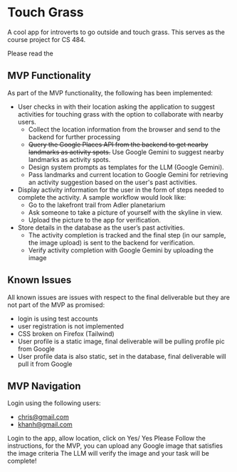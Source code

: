 # Touch Grass

A cool app for introverts to go outside and touch grass.
This serves as the course project for CS 484.

Please read the

## MVP Functionality

As part of the MVP functionality, the following has been implemented:

- User checks in with their location asking the application to suggest activities for touching grass with the option to collaborate with nearby users.
  - Collect the location information from the browser and send to the backend for further processing
  - ~~Query the Google Places API from the backend to get nearby landmarks as activity spots.~~ Use Google Gemini to suggest nearby landmarks as activity spots.
  - Design system prompts as templates for the LLM (Google Gemini).
  - Pass landmarks and current location to Google Gemini for retrieving an activity suggestion based on the user's past activities.
- Display activity information for the user in the form of steps needed to complete the activity. A sample workflow would look like:
  - Go to the lakefront trail from Adler planetarium
  - Ask someone to take a picture of yourself with the skyline in view.
  - Upload the picture to the app for verification.
- Store details in the database as the user’s past activities.
  - The activity completion is tracked and the final step (in our sample, the image upload) is sent to the backend for verification.
  - Verify activity completion with Google Gemini by uploading the image

## Known Issues

All known issues are issues with respect to the final deliverable but they are not part of the MVP as promised:

- login is using test accounts
- user registration is not implemented
- CSS broken on Firefox (Tailwind)
- User profile is a static image, final deliverable will be pulling profile pic from Google
- User profile data is also static, set in the database, final deliverable will pull it from Google

## MVP Navigation

Login using the following users:

- chris@gmail.com
- khanh@gmail.com

Login to the app, allow location, click on Yes/ Yes Please
Follow the instructions, for the MVP, you can upload any Google image that satisfies the image criteria
The LLM will verify the image and your task will be complete!
